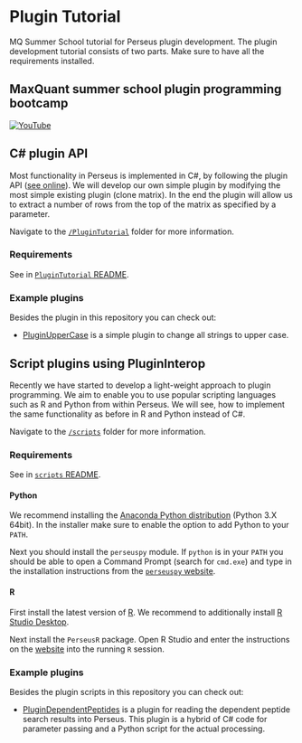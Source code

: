 ﻿# Plugin Tutorial

MQ Summer School tutorial for Perseus plugin development.
The plugin development tutorial consists of two parts. Make sure
to have all the requirements installed.

## MaxQuant summer school plugin programming bootcamp

[![YouTube](http://img.youtube.com/vi/-3oq9e_92lc/0.jpg)](http://www.youtube.com/watch?v=-3oq9e_92lc)

## C# plugin API

Most functionality in Perseus is implemented in C#, by following the plugin API
([see online](https://github.com/jurgencox/perseus-plugins)).
We will develop our own simple plugin by modifying the most simple existing plugin (clone matrix).
In the end the plugin will allow us to extract a number of rows from the top of the matrix as specified
by a parameter.

Navigate to the [`/PluginTutorial`](PluginTutorial) folder for more information.

### Requirements

See in [`PluginTutorial` README](PluginTutorial#requirements).

### Example plugins

Besides the plugin in this repository you can check out:

* [PluginUpperCase](https://github.com/cox-labs/PluginUpperCase) is a simple plugin to change all strings to upper case.

## Script plugins using PluginInterop

Recently we have started to develop a light-weight approach to plugin programming.
We aim to enable you to use popular scripting languages such as R and Python
from within Perseus. We will see, how to implement the same functionality as before
in R and Python instead of C#.

Navigate to the [`/scripts`](scripts) folder for more information.

### Requirements

See in [`scripts` README](/scripts#requirements--installation).

#### Python

We recommend installing the [Anaconda Python distribution](https://www.continuum.io/downloads)
(Python 3.X 64bit). In the installer make sure to enable the option to add Python to your
`PATH`.

Next you should install the `perseuspy` module.
If `python` is in your `PATH` you should be able to open a Command Prompt (search for `cmd.exe`) and
type in the installation instructions from the [`perseuspy` website](https://github.com/cox-labs/perseuspy).

#### R

First install the latest version of [R](https://cran.rstudio.com/bin/windows/base/). We recommend
to additionally install [R Studio Desktop](https://www.rstudio.com/products/rstudio/download/).

Next install the `PerseusR` package. Open R Studio and enter the instructions on the [website](https://github.com/cox-labs/perseusr) into the running `R` session.

### Example plugins

Besides the plugin scripts in this repository you can check out:

* [PluginDependentPeptides](https://github.com/cox-labs/PluginDependentPeptides) is a plugin for reading the dependent peptide search
  results into Perseus. This plugin is a hybrid of C# code for parameter passing and a Python script for the actual processing.
